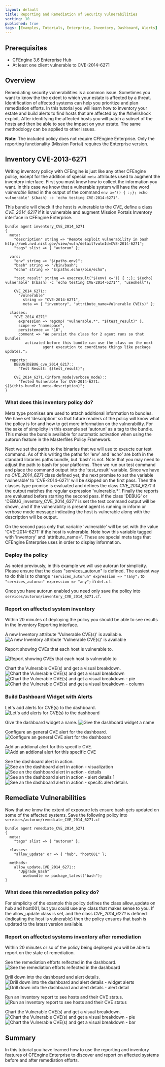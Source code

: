 ```yaml
---
layout: default
title: Reporting and Remediation of Security Vulnerabilities
sorting: 10
published: true
tags: [Examples, Tutorials, Enterprise, Inventory, Dashboard, Alerts]
---
```


## Prerequisites ##

* CFEngine 3.6 Enterprise Hub
* At least one client vulnerable to CVE-2014-6271

## Overview ##

Remediating security vulnerabilities is a common issue. Sometimes you want to
know the the extent to which your estate is affected by a threat.
Identification of affected systems can help you prioritize and plan remediation
efforts. In this tutorial you will learn how to inventory your estate and build
alerts to find hosts that are affected by the #shellshock exploit. After
identifying the affected hosts you will patch a subset of the hosts and then be
able to see the impact on your estate. The same methodology can be applied to
other issues.

**Note:** The included policy does not require CFEngine Enterprise. Only the
reporting functionality (Mission Portal) requires the Enterprise version.

## Inventory CVE-2013-6271 ##

Writing inventory policy with CFEngine is just like any other CFEngine policy,
except for the addition of special `meta` attributes used to augment the
inventory interface. First you must know how to collect the information you
want. In this case we know that a vulnerable system will have the word
*vulnerable* listed in the output of the command
`env x='() { :;}; echo vulnerable' $(bash) -c 'echo testing CVE-2014-6271'`.

This bundle will check if the host is vulnerable to the CVE, define a class
*CVE_2014_6217* if it is vulnerable and augment Mission Portals Inventory
interface in CFEngine Enterprise.

```cf3
bundle agent inventory_CVE_2014_6271
{
  meta:
    "description" string => "Remote exploit vulnerability in bash http://web.nvd.nist.gov/view/vuln/detail?vulnId=CVE-2014-6271";
    "tags" slist => { "autorun" };

  vars:
    "env" string => "$(paths.env)";
    "bash" string => "/bin/bash";
    "echo" string => "$(paths.echo)/bin/echo";

    "test_result" string => execresult("$(env) x='() { :;}; $(echo) vulnerable' $(bash) -c 'echo testing CVE-2014-6271'", "useshell");

    CVE_2014_6271::
      "vulnerable"
        string => "CVE-2014-6271",
        meta => { "inventory", "attribute_name=Vulnerable CVE(s)" };

  classes:
    "CVE_2014_6271"
      expression => regcmp( "vulnerable.*", "$(test_result)" ),
      scope => "namespace",
      persistence => "10",
      comment => "We persist the class for 2 agent runs so that bundles
		 activated before this bundle can use the class on the next
                 agent execution to coordinate things like package updates.";

  reports:
    DEBUG|DEBUG_cve_2014_6217::
      "Test Result: $(test_result)";

    CVE_2014_6271.(inform_mode|verbose_mode)::
      "Tested Vulnerable for CVE-2014-6271: $($(this.bundle)_meta.description)";
}
```

### What does this inventory policy do? ###

Meta type promises are used to attach additional information to bundles. We
have set 'description' so that future readers of the policy will know what the
policy is for and how to get more information on the vulnerability. For
the sake of simplicity in this example set 'autorun' as a tag to the bundle.
This makes the bundle available for automatic activation when using the autorun
feature in the Masterfiles Policy Framework.

Next we set the paths to the binaries that we will use to exeucte our test
command. As of this writing the paths for 'env' and 'echo' are both in the
standard libraries paths bundle, but 'bash' is not. Note that you may need to
adjust the path to bash for your platforms. Then we run our test command and
place the command output into the 'test_result' variable. Since we have no
*CVE_2014_6271* class defined yet, the next promise to set the variable
'vulnerable' to 'CVE-2014-6271' will be skipped on the first pass. Then the
classes type promise is evaluated and defines the class *CVE_2014_6271* if the
output matches the regular expression 'vulnerable.*'. Finally the reports are
evaluated before starting the second pass. If the class 'DEBUG' or
'DEBUG_inventory_CVE_2014_6271' is set the test command output will be shown,
and if the vulnerability is present agent is running in inform or verbose mode
message indicating the host is vulnerable along with the description will be
output.

On the second pass only that variable 'vulnerable' will be set with the value
'CVE-2014-6271' if the host is vulnerable. Note how this variable tagged with
'inventory' and 'attribute_name='. These are special meta tags that CFEngine
Enterprise uses in order to display information.

### Deploy the policy ###

As noted previously, in this example we will use autorun for simplicity. Please
ensure that the class "services_autorun" is defined. The easiest way to do this
is to change `"services_autorun" expression => "!any";` to `"services_autorun"
expression => "any";` in `def.cf`.

Once you have autorun enabled you need only save the policy into
`services/autorun/inventory_CVE_2014_6271.cf`.

### Report on affected system inventory ###

Within 20 minutes of deploying the policy you should be able to see results in the Inventory Reporting interface.

A new Inventory attribute 'Vulnerable CVE(s)' is available.
![A new Inventory attribute 'Vulnerable CVE(s)' is available](report_inventory_remediate_sec_vulnerabilities_2014-09-29-Selection_001.jpg)

Report showing CVEs that each host is vulnerable to.

![Report showing CVEs that each host is vulnerable to](report_inventory_remediate_sec_vulnerabilities_2014-09-29-Selection_002.jpg)

Chart the Vulnerable CVE(s) and get a visual breakdown.
![Chart the Vulnerable CVE(s) and get a visual breakdown](report_inventory_remediate_sec_vulnerabilities_2014-09-29-Selection_003.jpg)
![Chart the Vulnerable CVE(s) and get a visual breakdown - pie](report_inventory_remediate_sec_vulnerabilities_2014-09-29-Selection_004.jpg)
![Chart the Vulnerable CVE(s) and get a visual breakdown - column](report_inventory_remediate_sec_vulnerabilities_2014-09-29-Selection_005.jpg)

### Build Dashboard Widget with Alerts ###

Let's add alerts for CVE(s) to the dashboard.
![Let's add alerts for CVE(s) to the dashboard](report_inventory_remediate_sec_vulnerabilities_2014-09-29-Selection_006.jpg)

Give the dashboard widget a name.
![Give the dashboard widget a name](report_inventory_remediate_sec_vulnerabilities_2014-09-29-Selection_007.jpg)

Configure an general CVE alert for the dashboard.
![Configure an general CVE alert for the dashboard](report_inventory_remediate_sec_vulnerabilities_2014-09-29-Selection_008.jpg)

Add an addional alert for this specific CVE.
![Add an addional alert for this specific CVE](report_inventory_remediate_sec_vulnerabilities_2014-09-29-Selection_010.jpg)

See the dashboard alert in action.
![See an the dashboard alert in action - visualization](report_inventory_remediate_sec_vulnerabilities_2014-09-29-Selection_012.jpg)
![See an the dashboard alert in action - details](report_inventory_remediate_sec_vulnerabilities_2014-09-29-Selection_013.jpg)
![See an the dashboard alert in action - alert details 1](report_inventory_remediate_sec_vulnerabilities_2014-09-29-Selection_014.jpg)
![See an the dashboard alert in action - specifc alert details](report_inventory_remediate_sec_vulnerabilities_2014-09-29-Selection_015.jpg)

## Remediate Vulnerabilities ##

Now that we know the extent of exposure lets ensure bash gets updated on some
of the affected systems. Save the following policy into
`services/autorun/remediate_CVE_2014_6271.cf`

```cf3
bundle agent remediate_CVE_2014_6271
{
  meta:
    "tags" slist => { "autorun" };

  classes:
    "allow_update" or => { "hub", "host001" };

  methods:
    allow_update.CVE_2014_6271::
      "Upgrade_Bash"
        usebundle => package_latest("bash");
}
```

### What does this remediation policy do? ###

For simplicity of the example this policy defines the class allow_update on hub
and host001, but you could use any class that makes sense to you. If the
allow_update class is set, and the class *CVE_2014_6271* is defined (indicating
the host is vulnerable) then the policy ensures that bash is updated to the
latest version available.

### Report on affected systems inventory after remediation ###

Within 20 minutes or so of the policy being deployed you will be able to report on the state of remediation.

See the remediation efforts relfected in the dashboard.
![See the remediation efforts relfected in the dashboard](report_inventory_remediate_sec_vulnerabilities_2014-09-29-Selection_017.jpg)

Drill down into the dashboard and alert details.
![Drill down into the dashboard and alert details - widget alerts](report_inventory_remediate_sec_vulnerabilities_2014-09-29-Selection_018.jpg)
![Drill down into the dashboard and alert details - alert detail](report_inventory_remediate_sec_vulnerabilities_2014-09-29-Selection_019.jpg)

Run an Inventory report to see hosts and their CVE status.
![Run an Inventory report to see hosts and their CVE status](report_inventory_remediate_sec_vulnerabilities_2014-09-29-Selection_020.jpg)

Chart the Vulnerable CVE(s) and get a visual breakdown.
![Chart the Vulnerable CVE(s) and get a visual breakdown - pie](report_inventory_remediate_sec_vulnerabilities_2014-09-29-Selection_021.jpg)
![Chart the Vulnerable CVE(s) and get a visual breakdown - bar](report_inventory_remediate_sec_vulnerabilities_2014-09-29-Selection_022.jpg)

## Summary ##

In this tutorial you have learned how to use the reporting and inventory
features of CFEngine Enterprise to discover and report on affected systems
before and after remediation efforts.
